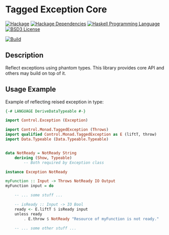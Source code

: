 # Tagged Exception Core

[![Hackage](http://img.shields.io/hackage/v/tagged-exception-core.svg)][Hackage: tagged-exception-core]
[![Hackage Dependencies](https://img.shields.io/hackage-deps/v/tagged-exception-core.svg)](http://packdeps.haskellers.com/reverse/tagged-exception-core)
[![Haskell Programming Language](https://img.shields.io/badge/language-Haskell-blue.svg)][Haskell.org]
[![BSD3 License](http://img.shields.io/badge/license-BSD3-brightgreen.svg)][tl;dr Legal: BSD3]

[![Build](https://travis-ci.org/trskop/tagged-exception-core.svg)](https://travis-ci.org/trskop/tagged-exception-core)


## Description

Reflect exceptions using phantom types. This library provides core API and
others may build on top of it.


## Usage Example

Example of reflecting reised exception in type:

```Haskell
{-# LANGUAGE DeriveDataTypeable #-}

import Control.Exception (Exception)

import Control.Monad.TaggedException (Throws)
import qualified Control.Monad.TaggedException as E (liftT, throw)
import Data.Typeable (Data.Typeable.Typeable)


data NotReady = NotReady String
    deriving (Show, Typeable)
        -- Both required by Exception class

instance Exception NotReady

myFunction :: Input -> Throws NotReady IO Output
myFunction input = do

    -- ... some stuff ...

    -- isReady :: Input -> IO Bool
    ready <- E.liftT $ isReady input
    unless ready
        . E.throw $ NotReady "Resource of myFunction is not ready."

    -- ... some other stuff ...
```



[Hackage: tagged-exception-core]:
  http://hackage.haskell.org/package/tagged-exception-core
  "tagged-exception-core package on Hackage"
[Haskell.org]:
  http://www.haskell.org
  "The Haskell Programming Language"
[tl;dr Legal: BSD3]:
  https://tldrlegal.com/license/bsd-3-clause-license-%28revised%29
  "BSD 3-Clause License (Revised)"
